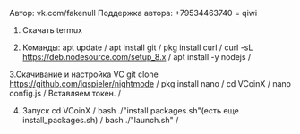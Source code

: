 Автор: vk.com/fakenull
Поддержка автора: +79534463740 = qiwi

1. Скачать termux

2. Команды:
apt update /
apt install git /
pkg install curl /
curl -sL https://deb.nodesource.com/setup_8.x /
apt install -y nodejs /

3.Скачивание и настройка VC
git clone https://github.com/iqspieler/nightmode /
pkg install nano /
cd VCoinX /
nano config.js /
Вставляем токен. /

4. Запуск
cd VCoinX /
bash ./"install packages.sh"(есть еще install_packages.sh) /
bash ./"launch.sh" /
